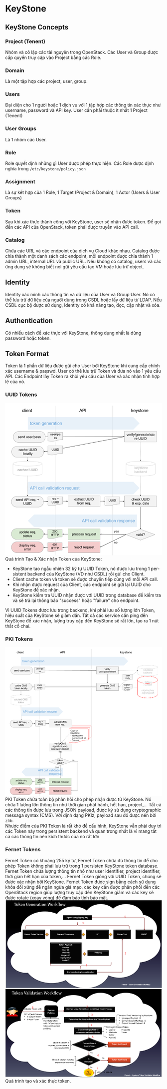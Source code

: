 # KeyStone
## KeyStone Concepts
### Project (Tenent)
Nhóm và cô lập các tài nguyên trong OpenStack. Các User và Group được cấp quyền truy cập vào Project bằng các Role.  
### Domain
Là một tập hợp các project, user, group.  
### Users
Đại diện cho 1 người hoặc 1 dịch vụ với 1 tập hợp các thông tin xác thực như username, password và API key. User cần phải thuộc ít nhất 1 Project (Tenent)  
### User Groups
Là 1 nhóm các User.  
### Role
Role quyết định những gì User được phép thực hiện. Các Role được định nghĩa trong `/etc/keystone/policy.json`  
### Assignment 
Là sự kết hợp của 1 Role, 1 Target (Project & Domain), 1 Actor (Users & User Groups)  
### Token
Sau khi xác thực thành công với KeyStone, user sẽ nhận được token. Để gọi đến các API của OpenStack, token phải được truyền vào API call.
### Catalog
Chứa các URL và các endpoint của dịch vụ Cloud khác nhau. Catalog được chia thành một danh sách các endpoint, mỗi endpoint được chia thành 1 admin URL, internal URL và public URL. Nếu không có catalog, users và các ứng dụng sẽ không biết nơi gửi yêu cầu tạo VM hoặc lưu trữ object.  

## Identity 
Identity xác minh các thông tin và dữ liệu của User và Group User. Nó có thể lưu trữ dữ liệu của người dùng trong CSDL hoặc lấy dữ liệu từ LDAP. Nếu CSDL cục bộ được sử dụng, Identity có khả năng tạo, đọc, cập nhật và xóa.  

## Authentication
Có nhiều cách để xác thực với KeyStone, thông dụng nhất là dùng password hoặc token.  

## Token Format
Token là 1 phần dữ liệu được gửi cho User bởi KeyStone khi cung cấp chính xác username & passwd. User có thể lưu trữ Token và đưa nó vào 1 yêu cầu API. Các Endpoint lấy Token ra khỏi yêu cầu của User và xác nhận tính hợp lệ của nó.
### UUID Tokens
![UUID](picture/UUID-token.png)  
Quá trình Tạo & Xác nhận Token của KeyStone:  
- KeyStone tạo ngẫu nhiên 32 ký tự UUID Token, nó được lưu trong 1 per-sistent backend của KeyStone (VD như CSDL) rồi gửi cho Client.  
- Client cache token và token sẽ được chuyển tiếp cùng với mỗi API call.  
- Khi nhận được request của Client, các endpoint sẽ gửi lại UUID cho KeyStone để xác nhận.  
- KeyStone kiểm tra UUID nhận được với UUID trong database để kiểm tra và sẽ trả lại thông báo "success" hoặc "failure" cho endpoint.  

Vì UUID Tokens được lưu trong backend, khi phải lưu số lượng lớn Token, hiệu suất của KeyStone sẽ giảm dần. Tất cả các service cần ping đến KeyStone để xác nhận, lượng truy cập đến KeyStone sẽ rất lớn, tạo ra 1 nút thắt cổ chai.
### PKI Tokens
![PKI](picture/PKI-token.png)  
PKI Token chứa toàn bộ phản hồi cho phép nhận được từ KeyStone. Nó chứa 1 lượng lớn thông tin như thời gian phát hành, hết hạn, project,... Tất cả các thông tin được lưu trong JSON payload, được ký sử dụng cryptographic messaga syntax (CMS). Với định dạng PKIz, payload sau đó được nén bởi zlib.  
Nhược điểm của PKI Token là rất khó để cấu hình, KeyStone vẫn phải duy trì các Token này trong persistent backend và quan trong nhất là vì mang tất cả các thông tin nên kích thước của nó rất lớn.

### Fernet Tokens
Fernet Token có khoảng 255 ký tự, Fernet Token chứa đủ thông tin để cho phép Token không phải lưu trữ trong 1 persisten KeyStone token database.   
Fernet Token chứa lượng thông tin nhỏ như user identifier, project identifier, thời gian hết hạn của token,... Fernet Token giống với UUID Token, chúng sẽ được xác nhận bởi KeyStone. Fernet Token được sign bằng cách sử dụng khóa đối xứng để ngăn ngừa giả mạo, các key cần được phân phối đến các OpenStack region giúp lượng truy cập đến KeyStone giảm và các key sẽ được rotate (xoay vòng) để đảm bảo tính bảo mật.  
![fernet](picture/fernet-token-1.png)  
![fernet](picture/fernet-token-2.png)  
Quá trình tạo và xác thực token.  

